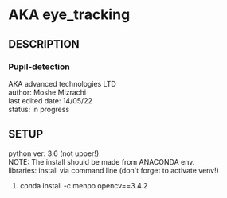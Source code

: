 # AKA eye_tracking


## DESCRIPTION
### Pupil-detection
AKA advanced technologies LTD <br/>
author: Moshe Mizrachi <br/>
last edited date: 14/05/22 <br/>
status: in progress <br/>
## SETUP
python ver: 3.6 (not upper!) <br/>
NOTE: The install should be made from ANACONDA env. <br/>
libraries: install via command line (don't forget to activate venv!) <br/>
1.  conda install -c menpo opencv==3.4.2 <br/>
